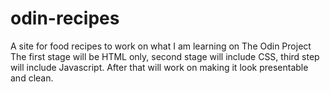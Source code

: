 # odin-recipes
A site for food recipes to work on what I am learning on The Odin Project
The first stage will be HTML only, second stage will include CSS, third step
will include Javascript. After that will work on making it look presentable and clean.